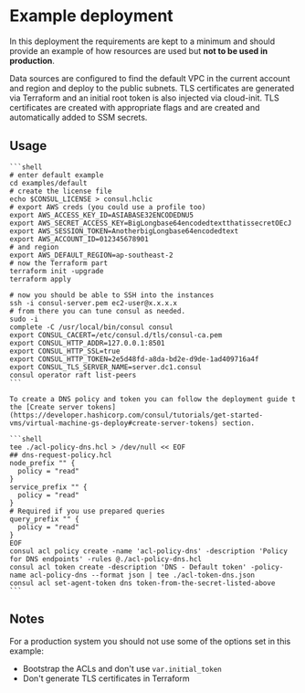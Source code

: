 # Example deployment

In this deployment the requirements are kept to a minimum and should provide an example of how resources are used but **not to be used in production**.

Data sources are configured to find the default VPC in the current account and region and deploy to the public subnets. TLS certificates are generated via Terraform and an initial root token is also injected via cloud-init. TLS certificates are created with appropriate flags and are created and automatically added to SSM secrets.

## Usage

    ```shell
    # enter default example
    cd examples/default
    # create the license file
    echo $CONSUL_LICENSE > consul.hclic
    # export AWS creds (you could use a profile too)
    export AWS_ACCESS_KEY_ID=ASIABASE32ENCODEDNU5
    export AWS_SECRET_ACCESS_KEY=BigLongbase64encodedtextthatissecretOEcJ
    export AWS_SESSION_TOKEN=AnotherbigLongbase64encodedtext
    export AWS_ACCOUNT_ID=012345678901
    # and region
    export AWS_DEFAULT_REGION=ap-southeast-2
    # now the Terraform part
    terraform init -upgrade
    terraform apply
    
    # now you should be able to SSH into the instances
    ssh -i consul-server.pem ec2-user@x.x.x.x
    # from there you can tune consul as needed.
    sudo -i
    complete -C /usr/local/bin/consul consul
    export CONSUL_CACERT=/etc/consul.d/tls/consul-ca.pem
    export CONSUL_HTTP_ADDR=127.0.0.1:8501
    export CONSUL_HTTP_SSL=true
    export CONSUL_HTTP_TOKEN=2e5d48fd-a8da-bd2e-d9de-1ad409716a4f
    export CONSUL_TLS_SERVER_NAME=server.dc1.consul
    consul operator raft list-peers
    ```

    To create a DNS policy and token you can follow the deployment guide t the [Create server tokens](https://developer.hashicorp.com/consul/tutorials/get-started-vms/virtual-machine-gs-deploy#create-server-tokens) section.

    ```shell
    tee ./acl-policy-dns.hcl > /dev/null << EOF
    ## dns-request-policy.hcl
    node_prefix "" {
      policy = "read"
    }
    service_prefix "" {
      policy = "read"
    }
    # Required if you use prepared queries
    query_prefix "" {
      policy = "read"
    }
    EOF
    consul acl policy create -name 'acl-policy-dns' -description 'Policy for DNS endpoints' -rules @./acl-policy-dns.hcl
    consul acl token create -description 'DNS - Default token' -policy-name acl-policy-dns --format json | tee ./acl-token-dns.json
    consul acl set-agent-token dns token-from-the-secret-listed-above
    ```

## Notes

For a production system you should not use some of the options set in this example:

- Bootstrap the ACLs and don't use `var.initial_token`
- Don't generate TLS certificates in Terraform
